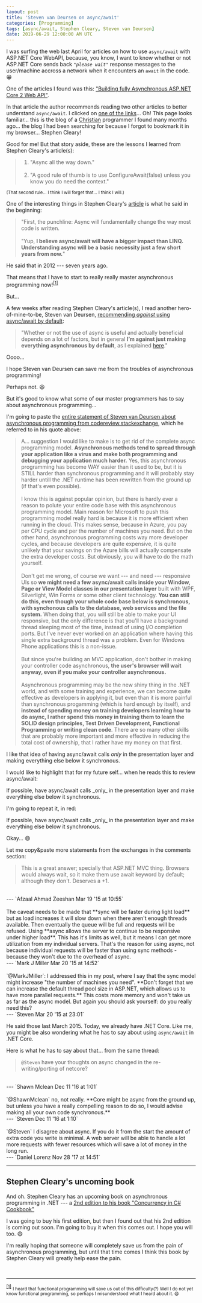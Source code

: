 ```yaml
---
layout: post
title: 'Steven van Deursen on async/await'
categories: [Programming]
tags: [async/await, Stephen Cleary, Steven van Deursen]
date: 2019-06-29 12:00:00 AM UTC
---
```



<!-- finished on June 29, 2019 12:43:00 PM Philippine Time -->
<!-- auto-publish later at specified datetime above -->


I was surfing the web last April for articles on how to use `async/await` with ASP.NET Core WebAPI, because, you know, I want to know whether or not ASP.NET Core sends back _`"please wait"`_ response messages to the user/machine accross a network when it encounters an `await` in the code. :grin:

One of the articles I found was this: ["Building fully Asynchronous ASP.NET Core 2 Web API"](https://www.mithunvp.com/fully-asynchronous-aspnet-core-2-web-api/).


<!--more-->


In that article the author recommends reading two other articles to better understand `async/await`. I clicked on [one of the links](https://blog.stephencleary.com/2012/02/async-and-await.html)... Oh! This page looks familiar... this is the blog of a [Christian](https://stephencleary.com/god/) programmer I found many months ago... the blog I had been searching for because I forgot to bookmark it in my browser... Stephen Cleary!

Good for me! But that story aside, these are the lessons I learned from Stephen Cleary's article(s):

> 1. "Async all the way down."
<br /><br />
> 2. "A good rule of thumb is to use ConfigureAwait(false) unless you know you do need the context."

<small>(That second rule... I think I will forget that... I think I will.)</small>

One of the interesting things in Stephen Cleary's [article](https://blog.stephencleary.com/2012/02/async-and-await.html) is what he said in the beginning:

> "First, the punchline: Async will fundamentally change the way most code is written.
<br /><br />
"Yup, **I believe async/await will have a bigger impact than LINQ. Understanding async will be a basic necessity just a few short years from now.**"

He said that in 2012 --- seven years ago.

That means that I have to start to really really master asynchronous programming now!<sup id="footnote-indicator-1">[[1]](#footnote-1)</sup>


But... 

A few weeks after reading Stephen Cleary's article(s), I read another hero-of-mine-to-be, Steven van Deursen, [recommending _against_ using async/await by default](https://blogs.cuttingedge.it/steven/posts/2011/meanwhile-on-the-query-side-of-my-architecture/#steven-11-october-15):

> "Whether or not the use of async is useful and actually beneficial depends on a lot of factors, but in general **I’m against just making everything asynchronous by default**, as I explained [here](https://codereview.stackexchange.com/questions/84379/viewmodel-creator-design/84402#84402)."

Oooo...

I hope Steven van Deursen can save me from the troubles of asynchronous programming!

Perhaps not. :laughing:

But it's good to know what some of our master programmers has to say about asynchronous programming...

I'm going to paste the [entire statement of Steven van Deursen about asynchronous programming from codereview.stackexchange](https://codereview.stackexchange.com/questions/84379/viewmodel-creator-design/84402#84402), which he referred to in his quote above: 

> A... suggestion I would like to make is to get rid of the complete async programming model. **Asynchronous methods tend to spread through your application like a virus and make both programming and debugging your application much harder.** Yes, this asynchronous programming has become WAY easier than it used to be, but it is STILL harder than synchronous programming and it will probably stay harder untill the .NET runtime has been rewritten from the ground up (if that's even possible).
<br /><br />
I know this is against popular opinion, but there is hardly ever a reason to polute your entire code base with this asynchronous programming model. Main reason for Microsoft to push this programming model really hard is because it is more efficient when running in the cloud. This makes sense, because in Azure, you pay per CPU cycle and per the number of machines you need. But on the other hand, asynchronous programming costs way more developer cycles, and because developers are quite expensive, it is quite unlikely that your savings on the Azure bills will actually compensate the extra developer costs. But obviously, you will have to do the math yourself.
<br /><br />
Don't get me wrong, of course we want --- and need --- responsive UIs so **we might need a few async/await calls inside your Window, Page or View Model classes in our presentation layer** built with WPF, Silverlight, Win Forms or some other client technology. **You can still do this, even though your whole code base below is synchronous, with synchonous calls to the database, web services and the file system.** When doing that, you will still be able to make your UI responsive, but the only difference is that you'll have a background thread sleeping most of the time, instead of using I/O completion ports. But I've never ever worked on an application where having this single extra background thread was a problem. Even for Windows Phone applications this is a non-issue.
<br /><br />
But since you're building an MVC application, don't bother in making your controller code asynchronous, **the user's browser will wait anyway, even if you make your controller asynchronous.**
<br /><br />
Asynchronous programming may be the new shiny thing in the .NET world, and with some training and experience, we can become quite effective as developers in applying it, but even than it is more painful than synchronous progamming (which is hard enough by itself), and **instead of spending money on training developers learning how to do async, I rather spend this money in training them to learn the SOLID design principles, Test Driven Development, Functional Programming or writing clean code**. There are so many other skills that are probably more important and more effective in reducing the total cost of ownership, that I rather have my money on that first.


I like that idea of having async/await calls _only_ in the presentation layer and making everything else below it synchronous.

I would like to highlight that for my future self... when he reads this to review async/await:

<span class="message">
If possible, have async/await calls _only_ in the presentation layer and make everything else below it synchronous.
</span>

I'm going to repeat it, in red:

<span class="message red-text">
If possible, have async/await calls _only_ in the presentation layer and make everything else below it synchronous.
</span>

Okay... :smile:

Let me copy&paste more statements from the exchanges in the comments section:

> This is a great answer; specially that ASP.NET MVC thing. Browsers would always wait, so it make them use await keyword by default; although they don't. Deserves a +1. 
<br />
--- `Afzaal Ahmad Zeeshan Mar 19 '15 at 10:55`
<br /><br />
The caveat needs to be made that **sync will be faster during light load** but as load increases it will slow down when there aren't enough threads available. Then eventually the queue will be full and requests will be refused. Using **async allows the server to continue to be responsive under higher load**. This has it's limits as well, but it means I can get more utilization from my individual servers. That's the reason for using async, not because individual requests will be faster than using sync methods - because they won't due to the overhead of async. 
<br />
--- `Mark J Miller Mar 20 '15 at 14:52`
<br /><br />
<span class="quoted-text">`@MarkJMiller`: I addressed this in my post, where I say that the sync model might increase "the number of machines you need". **Don't forget that we can increase the default thread pool size in ASP.NET, which allows us to have more parallel requests.** This costs more memory and won't take us as far as the async model. But again you should ask yourself: do you really need this? 
<br />
--- `Steven Mar 20 '15 at 23:01`
</span>


He said those last March 2015. Today, we already have .NET Core. Like me, you might be also wondering what he has to say about using `async/await` in .NET Core.

Here is what he has to say about that... from the same thread:


> `@Steven` have your thoughts on async changed in the re-writing/porting of netcore? 
<br />
--- `Shawn Mclean Dec 11 '16 at 1:01`
<br /><br />
<span class="quoted-text">
`@ShawnMclean` no, not really. **Core might be async from the ground up, but unless you have a really compelling reason to do so, I would advise making all your own code synchronous.**  
<br />
--- `Steven Dec 11 '16 at 1:10`
</span>
<br /><br />
`@Steven` I disagree about async. If you do it from the start the amount of extra code you write is minimal. A web server will be able to handle a lot more requests with fewer resources which will save a lot of money in the long run.  
<br />
--- `Daniel Lorenz Nov 28 '17 at 14:51`







----------

## Stephen Cleary's uncoming book

And oh. Stephen Cleary has an upcoming book on asynchronous programming in .NET --- a [2nd edition to his book "Concurrency in C# Cookbook"](https://www.bookdepository.com/Concurrency-C-Cookbook-2e-Stephen-Cleary/9781492054504)

I was going to buy his first edition, but then I found out that his 2nd edition is coming out soon. I'm going to buy it when this comes out. I hope you will too. :smile:

I'm really hoping that someone will completely save us from the pain of asynchronous programming, but until that time comes I think this book by Stephen Cleary will greatly help ease the pain.




<br />

----------

<sup id="footnote-1">[[1]](#footnote-indicator-1)</sup> <small>I heard that functional programming will save us out of this difficulty(?) Well I do not yet know functional programming, so perhaps I misunderstood what I heard about it. :smile: </small>
